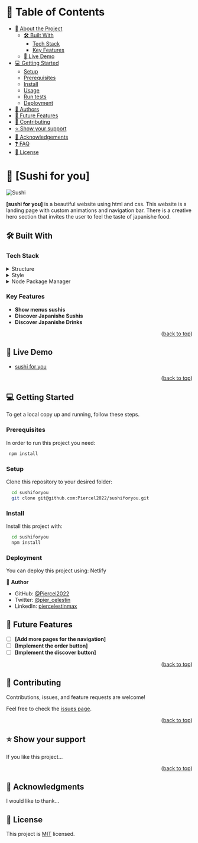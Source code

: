 <a name="readme-top"></a>

<!--
HOW TO USE:
This is an example of how you may give instructions on setting up your project locally.

Modify this file to match your project and remove sections that don't apply.

REQUIRED SECTIONS:
- Table of Contents
- About the Project
  - Built With
  - Live Demo
- Getting Started
- Authors
- Future Features
- Contributing
- Show your support
- Acknowledgements
- License


<!-- TABLE OF CONTENTS -->

# 📗 Table of Contents

- [📖 About the Project](#about-project)
  - [🛠 Built With](#built-with)
    - [Tech Stack](#tech-stack)
    - [Key Features](#key-features)
  - [🚀 Live Demo](#live-demo)
- [💻 Getting Started](#getting-started)
  - [Setup](#setup)
  - [Prerequisites](#prerequisites)
  - [Install](#install)
  - [Usage](#usage)
  - [Run tests](#run-tests)
  - [Deployment](#triangular_flag_on_post-deployment)
- [👥 Authors](#authors)
- [🔭 Future Features](#future-features)
- [🤝 Contributing](#contributing)
- [⭐️ Show your support](#support)
- [🙏 Acknowledgements](#acknowledgements)
- [❓ FAQ](#faq)
- [📝 License](#license)


# 📖 [Sushi for you] <a name="about-project"></a>
![Sushi](https://github.com/Piercel2022/sushiman/assets/98626003/c855af66-1827-4034-9170-007f016fbfba)



**[sushi for you]** is a beautiful website using html and css. This website is a landing page with custom animations and navigation bar. There is a creative hero section that invites the user to feel the taste of japanishe food.

## 🛠 Built With <a name="built-with"></a>

### Tech Stack <a name="tech-stack"></a>


<details>
  <summary>Structure</summary>
  <ul>
    <li><a href="https://html.spec.whatwg.org//">Html</a></li>
  </ul>
</details>

<details>
  <summary>Style</summary>
  <ul>
    <li><a href="https://www.w3.org/Style/CSS//">CSS</a></li>
  </ul>
</details>

<details>
<summary>Node Package Manager</summary>
  <ul>
    <li><a href="https://www.npmjs.com/">NPM</a></li>
  </ul>
</details>

<!-- Features -->

### Key Features <a name="key-features"></a>



- **Show menus sushis**
- **Discover Japanishe Sushis**
- **Discover Japanishe Drinks**

<p align="right">(<a href="#readme-top">back to top</a>)</p>

<!-- LIVE DEMO -->

## 🚀 Live Demo <a name="live-demo"></a>


- [sushi for you](https://sushiforyou.netlify.app/)

<p align="right">(<a href="#readme-top">back to top</a>)</p>

<!-- GETTING STARTED -->

## 💻 Getting Started <a name="getting-started"></a>


To get a local copy up and running, follow these steps.

### Prerequisites

In order to run this project you need:

```sh
 npm install
```


### Setup

Clone this repository to your desired folder:

```sh
  cd sushiforyou
  git clone git@github.com:Piercel2022/sushiforyou.git
```

### Install

Install this project with:


```sh
  cd sushiforyou
  npm install
```


### Deployment

You can deploy this project using:
Netlify

👤 **Author**

- GitHub: [@Piercel2022](https://github.com/Piercel2022)
- Twitter: [@pier_celestin](https://twitter.com/pier_celestin)
- LinkedIn: [piercelestinmax](https://linkedin.com/in/piercelestinmax)


## 🔭 Future Features <a name="future-features"></a>

- [ ] **[Add more pages for the navigation]**
- [ ] **[Implement the order button]**
- [ ] **[Implement the discover button]**

<p align="right">(<a href="#readme-top">back to top</a>)</p>

<!-- CONTRIBUTING -->

## 🤝 Contributing <a name="contributing"></a>

Contributions, issues, and feature requests are welcome!

Feel free to check the [issues page](../../issues/).

<p align="right">(<a href="#readme-top">back to top</a>)</p>

<!-- SUPPORT -->

## ⭐️ Show your support <a name="support"></a>


If you like this project...

<p align="right">(<a href="#readme-top">back to top</a>)</p>

<!-- ACKNOWLEDGEMENTS -->

## 🙏 Acknowledgments <a name="acknowledgements"></a>



I would like to thank...



<!-- LICENSE -->

## 📝 License <a name="license"></a>

This project is [MIT](./LICENSE) licensed.

